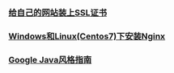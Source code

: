 ### [给自己的网站装上SSL证书](docs/bokeyuan/2022/给自己的网站装上SSL证书.md)
### [Windows和Linux(Centos7)下安装Nginx](docs/bokeyuan/2022/Windows和Linux(Centos7)下安装Nginx.md)
### [Google Java风格指南](docs/bokeyuan/2022/GoogleJava风格指南.md)
